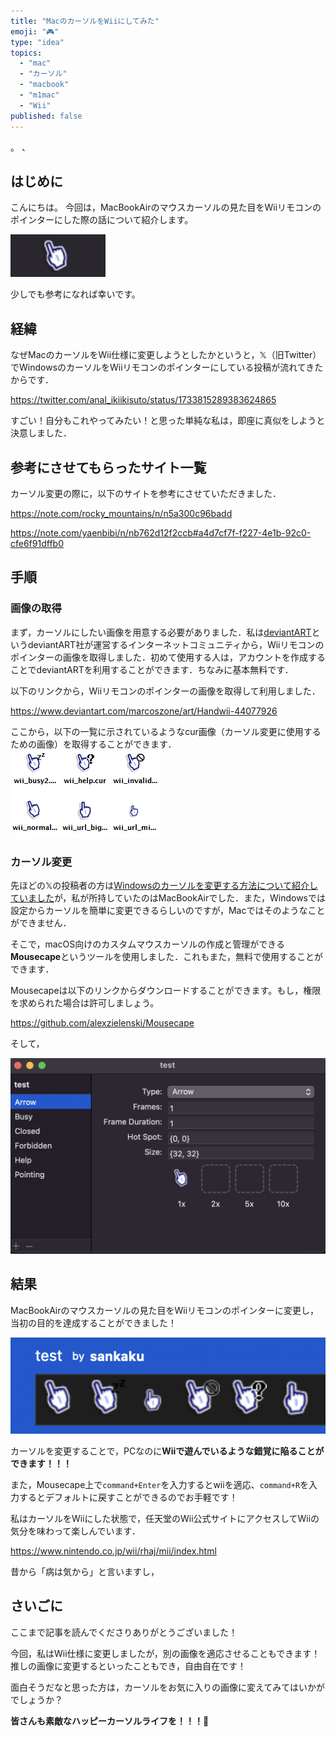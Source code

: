 ```yaml
---
title: "MacのカーソルをWiiにしてみた"
emoji: "🎮"
type: "idea"
topics:
  - "mac"
  - "カーソル"
  - "macbook"
  - "m1mac"
  - "Wii"
published: false
---
```


。
、

## はじめに
こんにちは。
今回は，MacBookAirのマウスカーソルの見た目をWiiリモコンのポインターにした際の話について紹介します。

![](/images/sankaku5/wii1.png)

少しでも参考になれば幸いです。

## 経緯
なぜMacのカーソルをWii仕様に変更しようとしたかというと，𝕏（旧Twitter）でWindowsのカーソルをWiiリモコンのポインターにしている投稿が流れてきたからです．

https://twitter.com/anal_ikiikisuto/status/1733815289383624865

すごい！自分もこれやってみたい！と思った単純な私は，即座に真似をしようと決意しました．

## 参考にさせてもらったサイト一覧

カーソル変更の際に，以下のサイトを参考にさせていただきました．

https://note.com/rocky_mountains/n/n5a300c96badd

https://note.com/yaenbibi/n/nb762d12f2ccb#a4d7cf7f-f227-4e1b-92c0-cfe6f91dffb0

## 手順

### 画像の取得

まず，カーソルにしたい画像を用意する必要がありました．私は[deviantART](https://www.deviantart.com/)というdeviantART社が運営するインターネットコミュニティから，Wiiリモコンのポインターの画像を取得しました．初めて使用する人は，アカウントを作成することでdeviantARTを利用することができます．ちなみに基本無料です．

以下のリンクから，Wiiリモコンのポインターの画像を取得して利用しました．

https://www.deviantart.com/marcoszone/art/Handwii-44077926

ここから，以下の一覧に示されているようなcur画像（カーソル変更に使用するための画像）を取得することができます．
![](/images/sankaku5/preview.jpg)

### カーソル変更

先ほどの𝕏の投稿者の方は[Windowsのカーソルを変更する方法について紹介していました](https://twitter.com/anal_ikiikisuto/status/1733830574119469193)が，私が所持していたのはMacBookAirでした．また，Windowsでは設定からカーソルを簡単に変更できるらしいのですが，Macではそのようなことができません．

そこで，macOS向けのカスタムマウスカーソルの作成と管理ができる**Mousecape**というツールを使用しました．これもまた，無料で使用することができます．

Mousecapeは以下のリンクからダウンロードすることができます。もし，権限を求められた場合は許可しましょう。

https://github.com/alexzielenski/Mousecape

そして，

![](/images/sankaku5/wii2.png)


## 結果

MacBookAirのマウスカーソルの見た目をWiiリモコンのポインターに変更し，当初の目的を達成することができました！

![](/images/sankaku5/wiiresult.png)


カーソルを変更することで，PCなのに**Wiiで遊んでいるような錯覚に陥ることができます！！！**

また，Mousecape上で`command+Enter`を入力するとwiiを適応、`command+R`を入力するとデフォルトに戻すことができるのでお手軽です！

私はカーソルをWiiにした状態で，任天堂のWii公式サイトにアクセスしてWiiの気分を味わって楽しんでいます．

https://www.nintendo.co.jp/wii/rhaj/mii/index.html

昔から「病は気から」と言いますし，

## さいごに
ここまで記事を読んでくださりありがとうございました！

今回，私はWii仕様に変更しましたが，別の画像を適応させることもできます！推しの画像に変更するといったこともでき，自由自在です！

面白そうだなと思った方は，カーソルをお気に入りの画像に変えてみてはいかがでしょうか？

**皆さんも素敵なハッピーカーソルライフを！！！🌸**
